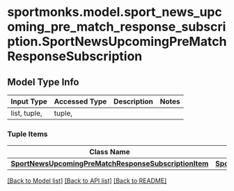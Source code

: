 # sportmonks.model.sport_news_upcoming_pre_match_response_subscription.SportNewsUpcomingPreMatchResponseSubscription

## Model Type Info
Input Type | Accessed Type | Description | Notes
------------ | ------------- | ------------- | -------------
list, tuple,  | tuple,  |  | 

### Tuple Items
Class Name | Input Type | Accessed Type | Description | Notes
------------- | ------------- | ------------- | ------------- | -------------
[**SportNewsUpcomingPreMatchResponseSubscriptionItem**](SportNewsUpcomingPreMatchResponseSubscriptionItem.md) | [**SportNewsUpcomingPreMatchResponseSubscriptionItem**](SportNewsUpcomingPreMatchResponseSubscriptionItem.md) | [**SportNewsUpcomingPreMatchResponseSubscriptionItem**](SportNewsUpcomingPreMatchResponseSubscriptionItem.md) |  | 

[[Back to Model list]](../../README.md#documentation-for-models) [[Back to API list]](../../README.md#documentation-for-api-endpoints) [[Back to README]](../../README.md)

